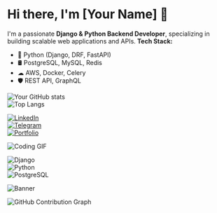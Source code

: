 # Hi there, I'm [Your Name] 👋  
I'm a passionate **Django & Python Backend Developer**, specializing in building scalable web applications and APIs.
**Tech Stack:**  
- 🐍 Python (Django, DRF, FastAPI)  
- 🛢 PostgreSQL, MySQL, Redis  
- ☁ AWS, Docker, Celery  
- 🛡 REST API, GraphQL  

![Your GitHub stats](https://github-readme-stats.vercel.app/api?username=yourusername&show_icons=true&theme=radical)  
![Top Langs](https://github-readme-stats.vercel.app/api/top-langs/?username=yourusername&layout=compact&theme=radical)  


[![LinkedIn](https://img.shields.io/badge/LinkedIn-blue?style=for-the-badge&logo=linkedin)](https://linkedin.com/in/yourprofile)  
[![Telegram](https://img.shields.io/badge/Telegram-blue?style=for-the-badge&logo=telegram)](https://t.me/yourusername)  
[![Portfolio](https://img.shields.io/badge/Portfolio-visit-blue?style=for-the-badge)](https://yourportfolio.com)  

![Coding GIF](https://media.giphy.com/media/qgQUggAC3Pfv687qPC/giphy.gif)

![Django](https://img.shields.io/badge/Django-092E20?style=for-the-badge&logo=django&logoColor=white)  
![Python](https://img.shields.io/badge/Python-3776AB?style=for-the-badge&logo=python&logoColor=white)  
![PostgreSQL](https://img.shields.io/badge/PostgreSQL-336791?style=for-the-badge&logo=postgresql&logoColor=white)  

![Banner](https://your-image-link.com/banner.png)

![GitHub Contribution Graph](https://github-profile-summary-cards.vercel.app/api/cards/profile-details?username=yourusername&theme=radical)
